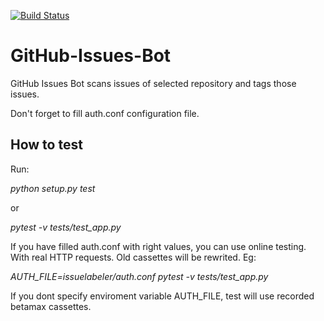 [![Build Status](https://travis-ci.com/pklejch/GitHub-Issues-Bot.svg?token=Wsjf89ecpz1KadZ1RsAF&branch=master)](https://travis-ci.com/pklejch/GitHub-Issues-Bot)

# GitHub-Issues-Bot
GitHub Issues Bot scans issues of selected repository and tags those issues.

Don't forget to fill auth.conf configuration file. 

## How to test
Run:

*python setup.py test*

or

*pytest -v tests/test_app.py*

If you have filled auth.conf with right values, you can use online testing. With real HTTP requests. Old cassettes will be rewrited. Eg:

*AUTH_FILE=issuelabeler/auth.conf pytest -v tests/test_app.py*

If you dont specify enviroment variable AUTH_FILE, test will use recorded betamax cassettes.
